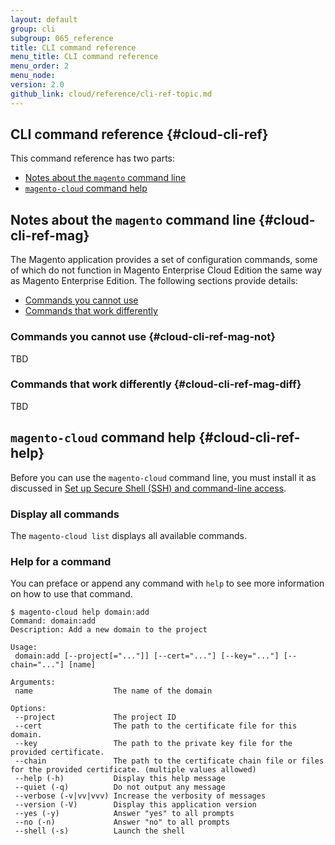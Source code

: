 ```yaml
---
layout: default
group: cli
subgroup: 065_reference
title: CLI command reference
menu_title: CLI command reference
menu_order: 2
menu_node:
version: 2.0
github_link: cloud/reference/cli-ref-topic.md
---
```


## CLI command reference {#cloud-cli-ref}
This command reference has two parts:

*	[Notes about the `magento` command line](#cloud-cli-ref-mag)
*	[`magento-cloud` command help](#cloud-cli-ref-help)

## Notes about the `magento` command line {#cloud-cli-ref-mag}
The Magento application provides a set of configuration commands, some of which do not function in Magento Enterprise Cloud Edition the same way as Magento Enterprise Edition. The following sections provide details:

*	[Commands you cannot use](#cloud-cli-ref-mag-not)
*	[Commands that work differently](#cloud-cli-ref-mag-diff)

### Commands you cannot use {#cloud-cli-ref-mag-not}
TBD

### Commands that work differently {#cloud-cli-ref-mag-diff}
TBD

## `magento-cloud` command help {#cloud-cli-ref-help}
Before you can use the `magento-cloud` command line, you must install it as discussed in [Set up Secure Shell (SSH) and command-line access]({{page.baseurl}}cloud/access-acct/setup-ssh.html#cloud-ssh-cli-cli-install).

### Display all commands

The `magento-cloud list` displays all available commands.

### Help for a command
You can preface or append any command with `help` to see more information on how to use that command.

	$ magento-cloud help domain:add
	Command: domain:add
	Description: Add a new domain to the project

	Usage:
	 domain:add [--project[="..."]] [--cert="..."] [--key="..."] [--chain="..."] [name]

	Arguments:
	 name                  The name of the domain

	Options:
	 --project             The project ID
	 --cert                The path to the certificate file for this domain.
	 --key                 The path to the private key file for the provided certificate.
	 --chain               The path to the certificate chain file or files for the provided certificate. (multiple values allowed)
 	 --help (-h)           Display this help message
	 --quiet (-q)          Do not output any message
	 --verbose (-v|vv|vvv) Increase the verbosity of messages
	 --version (-V)        Display this application version
	 --yes (-y)            Answer "yes" to all prompts
	 --no (-n)             Answer "no" to all prompts
	 --shell (-s)          Launch the shell
